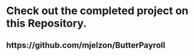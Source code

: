 <h1> Check out the completed project on this Repository.</h1>
<h2> https://github.com/mjelzon/ButterPayroll </h2>
